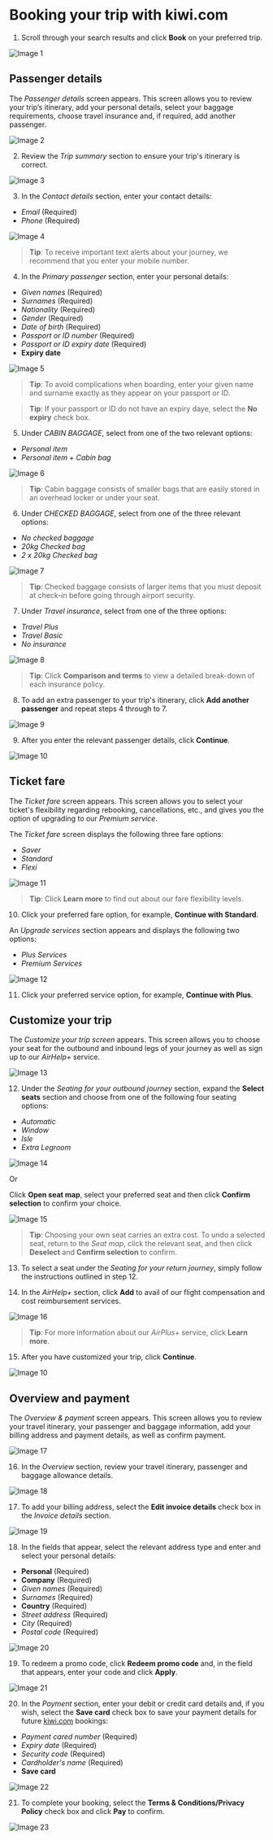 # Booking your trip with kiwi.com

1.	Scroll through your search results and click **Book** on your preferred trip.

![Image 1](https://user-images.githubusercontent.com/57447158/88820074-20f45c00-d1c1-11ea-9546-5b85e39373d7.png)

## Passenger details

The _Passenger details_ screen appears. This screen allows you to review your trip’s itinerary, add your personal details, select your baggage requirements, choose travel insurance and, if required, add another passenger. 

![Image 2](https://user-images.githubusercontent.com/57447158/88930957-7d688180-d27c-11ea-97c3-414ece8fe7a5.png)

2.	Review the _Trip summary_ section to ensure your trip's itinerary is correct.

![Image 3](https://user-images.githubusercontent.com/57447158/88820079-22258900-d1c1-11ea-8244-a89b85414e0a.png)

3.	In the _Contact details_ section, enter your contact details:
* _Email_ (Required)
* _Phone_ (Required)

![Image 4](https://user-images.githubusercontent.com/57447158/88820083-22be1f80-d1c1-11ea-94c1-7ac92d7e07c4.png)

> **Tip**: To receive important text alerts about your journey, we recommend that you enter your mobile number.

4.	In the _Primary passenger_ section, enter your personal details:
* _Given names_ (Required)
* _Surnames_ (Required)
* _Nationality_ (Required)
* _Gender_ (Required)
* _Date of birth_ (Required)
* _Passport or ID number_ (Required)
* _Passport or ID expiry date_ (Required)
* **Expiry date**

![Image 5](https://user-images.githubusercontent.com/57447158/88820032-18038a80-d1c1-11ea-96d5-c7e49b5fa418.png)

> **Tip**: To avoid complications when boarding, enter your given name and surname exactly as they appear on your passport or ID.

> **Tip**: If your passport or ID do not have an expiry daye, select the **No expiry** check box.

5.	Under _CABIN BAGGAGE_, select from one of the two relevant options:
* _Personal item_
* _Personal item + Cabin bag_

![Image 6](https://user-images.githubusercontent.com/57447158/88820037-189c2100-d1c1-11ea-9586-e03137c7a56e.png)

> **Tip**: Cabin baggage consists of smaller bags that are easily stored in an overhead locker or under your seat.

6.	Under _CHECKED BAGGAGE_, select from one of the three relevant options:
* _No checked baggage_
* _20kg Checked bag_
* _2 x 20kg Checked bag_

![Image 7](https://user-images.githubusercontent.com/57447158/88820039-189c2100-d1c1-11ea-9f32-73e87bae89f2.png)

> **Tip**: Checked baggage consists of larger items that you must deposit at check-in before going through airport security. 

7.	Under _Travel insurance_, select from one of the three options:
*	_Travel Plus_
*	_Travel Basic_
*	_No insurance_

![Image 8](https://user-images.githubusercontent.com/57447158/88820044-1934b780-d1c1-11ea-84c9-37aae62bfadd.png)

> **Tip**: Click **Comparison and terms** to view a detailed break-down of each insurance policy.

8.	To add an extra passenger to your trip's itinerary, click **Add another passenger** and repeat steps 4 through to 7.

![Image 9](https://user-images.githubusercontent.com/57447158/88933878-3d0b0280-d280-11ea-93b1-d1ce1835e8f5.png)

9.	After you enter the relevant passenger details, click **Continue**.

![Image 10](https://user-images.githubusercontent.com/57447158/88933164-5495bb80-d27f-11ea-8965-91561084cba8.png)

## Ticket fare

The _Ticket fare_ screen appears. This screen allows you to select your ticket's flexibility regarding rebooking, cancellations, etc., and gives you the option of upgrading to our _Premium service_.   

The _Ticket fare_ screen displays the following three fare options:
*	_Saver_  
*	_Standard_ 
*	_Flexi_ 

![Image 11](https://user-images.githubusercontent.com/57447158/88820048-1a65e480-d1c1-11ea-8a23-ade2bf6fe1df.png)

> **Tip**: Click **Learn more** to find out about our fare flexibility levels.

10.	Click your preferred fare option, for example, **Continue with Standard**.

An _Upgrade services_ section appears and displays the following two options:
*	_Plus Services_
*	_Premium Services_

![Image 12](https://user-images.githubusercontent.com/57447158/88820049-1afe7b00-d1c1-11ea-986e-a764f82398b2.png)

11.	Click your preferred service option, for example, **Continue with Plus**. 

## Customize your trip

The _Customize your trip screen_ appears. This screen allows you to choose your seat for the outbound and inbound legs of your journey as well as sign up to our _AirHelp+_ service. 

![Image 13](https://user-images.githubusercontent.com/57447158/88918826-6751c580-d26a-11ea-8e58-db44744e3299.png)

12.	Under the _Seating for your outbound journey_ section, expand the **Select seats** section and choose from one of the following four seating options:
*	_Automatic_
*	_Window_
*	_Isle_
*	_Extra Legroom_

![Image 14](https://user-images.githubusercontent.com/57447158/88820051-1b971180-d1c1-11ea-8f95-05938e9004f0.png)

Or

Click **Open seat map**, select your preferred seat and then click **Confirm selection** to confirm your choice.

![Image 15](https://user-images.githubusercontent.com/57447158/88934479-f538ab00-d280-11ea-88b7-1dc74e5dd016.png)

> **Tip**: Choosing your own seat carries an extra cost. To undo a selected seat, return to the _Seat map_, click the relevant seat, and then click **Deselect** and **Confirm selection** to confirm. 

13.	To select a seat under the _Seating for your return journey_, simply follow the instructions outlined in step 12.

14.	In the _AirHelp+_ section, click **Add** to avail of our flight compensation and cost reimbursement services. 

![Image 16](https://user-images.githubusercontent.com/57447158/88820057-1cc83e80-d1c1-11ea-8011-190e646d712a.png)

> **Tip**: For more information about our _AirPlus+_ service, click **Learn more**.

15.	After you have customized your trip, click **Continue**.

![Image 10](https://user-images.githubusercontent.com/57447158/88933164-5495bb80-d27f-11ea-8965-91561084cba8.png)

## Overview and payment

The _Overview & payment_ screen appears. This screen allows you to review your travel itinerary, your passenger and baggage information, add your billing address and payment details, as well as confirm payment.        

![Image 17](https://user-images.githubusercontent.com/57447158/88925786-4e9add00-d275-11ea-9a3c-6064f382b8e5.png)

16.	In the _Overview_ section, review your travel itinerary, passenger and baggage allowance details.

![Image 18](https://user-images.githubusercontent.com/57447158/88820060-1df96b80-d1c1-11ea-926f-b72afbd9c336.png)

17.	To add your billing address, select the **Edit invoice details** check box in the _Invoice details_ section.

![Image 19](https://user-images.githubusercontent.com/57447158/88820062-1df96b80-d1c1-11ea-8d9d-229b542809a4.png)

18.	In the fields that appear, select the relevant address type and enter and select your personal details:
* **Personal** (Required)
* **Company** (Required)
* _Given names_ (Required)
* _Surnames_ (Required)
* **Country** (Required)
* _Street address_ (Required)
* _City_ (Required)
* _Postal code_ (Required)

![Image 20](https://user-images.githubusercontent.com/57447158/88820064-1e920200-d1c1-11ea-880e-e1683937da30.png)

19.	To redeem a promo code, click **Redeem promo code** and, in the field that appears, enter your code and click **Apply**. 

![Image 21](https://user-images.githubusercontent.com/57447158/88820068-1f2a9880-d1c1-11ea-841a-94c49ba2f6fd.png)

20.	In the _Payment_ section, enter your debit or credit card details and, if you wish, select the **Save card** check box to save your payment details for future [kiwi.com](https://www.kiwi.com/ie/landing/-/-/anytime/anytime) bookings:
* _Payment cared number_ (Required)
* _Expiry date_ (Required)
* _Security code_ (Required)
* _Cardholder's name_ (Required)
* **Save card**

![Image 22](https://user-images.githubusercontent.com/57447158/88820070-1fc32f00-d1c1-11ea-9694-6825f2eef444.png)

21.	To complete your booking, select the **Terms & Conditions/Privacy Policy** check box and click **Pay** to confirm.

![Image 23](https://user-images.githubusercontent.com/57447158/88820072-205bc580-d1c1-11ea-812e-306fc19b7802.png)
